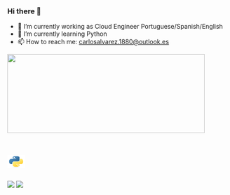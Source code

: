 ### Hi there 👋

- 🔭 I’m currently working as Cloud Engineer Portuguese/Spanish/English
- 🌱 I’m currently learning Python
- 📫 How to reach me: carlosalvarez.1880@outlook.es

<div align-item=center>
 <a href="https://github.com/Carlos190420">
  <img width="450em" height="180em" src="https://github-readme-stats-sigma-five.vercel.app/api?username=Carlos190420&show_icons=true&theme=nightowl&include_all_commits=true&count_private=true&custom_title=Melch%20Roza%20%27s%20GitHub%20Stats"/> 
</div>
 
##

<div style="display: inline_block"><br>
  <img align="center" alt="Rafa-Python" height="30" width="40" src="https://raw.githubusercontent.com/devicons/devicon/master/icons/python/python-original.svg">
</div>

 ##

<div> 
  <a href = "mailto:carlosdanielalvarezrios@gmail.com"><img src="https://img.shields.io/badge/-Gmail-%23333?style=for-the-badge&logo=gmail&logoColor=white" target="_blank"></a>
  <a href="https://www.linkedin.com/in/carlos-daniel-alvarez-rios-922533ba/" target="_blank"><img src="https://img.shields.io/badge/-LinkedIn-%230077B5?style=for-the-badge&logo=linkedin&logoColor=white" target="_blank"></a> 
  
</div>
